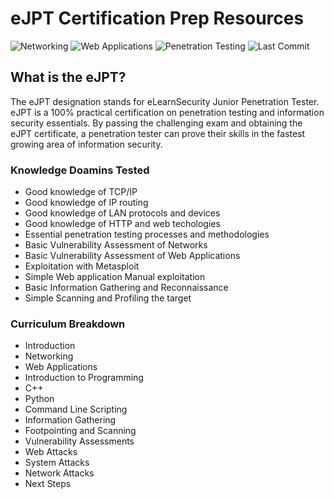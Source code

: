 # eJPT Certification Prep Resources

![Networking](https://img.shields.io/badge/eJPT-Networking-yellow)
![Web Applications](https://img.shields.io/badge/eJPT-Web%20Applications-orange)
![Penetration Testing](https://img.shields.io/badge/eJPT-Penetration%20Testing-red)
![Last Commit](https://img.shields.io/github/last-commit/danardekani/eJPT_Cert_Prep)

## What is the eJPT?

The eJPT designation stands for eLearnSecurity Junior Penetration Tester. eJPT is a 100% practical certification on penetration testing and information security essentials. By passing the challenging exam and obtaining the eJPT certificate, a penetration tester can prove their skills in the fastest growing area of information security.

### Knowledge Doamins Tested 
- Good knowledge of TCP/IP
- Good knowledge of IP routing
- Good knowledge of LAN protocols and devices
- Good knowledge of HTTP and web techologies
- Essential penetration testing processes and methodologies
- Basic Vulnerability Assessment of Networks
- Basic Vulnerability Assessment of Web Applications
- Exploitation with Metasploit
- Simple Web application Manual exploitation
- Basic Information Gathering and Reconnaissance
- Simple Scanning and Profiling the target

### Curriculum Breakdown 
- Introduction 
- Networking
- Web Applications
- Introduction to Programming 
- C++
- Python 
- Command Line Scripting
- Information Gathering
- Footpointing and Scanning 
- Vulnerability Assessments
- Web Attacks
- System Attacks
- Network Attacks 
- Next Steps